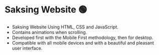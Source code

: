 # Saksing Website 🟢 

- Saksing Website Using HTML, CSS and JavaScript.
- Contains animations when scrolling.
- Developed first with the Mobile First methodology, then for desktop.
- Compatible with all mobile devices and with a beautiful and pleasant user interface.
